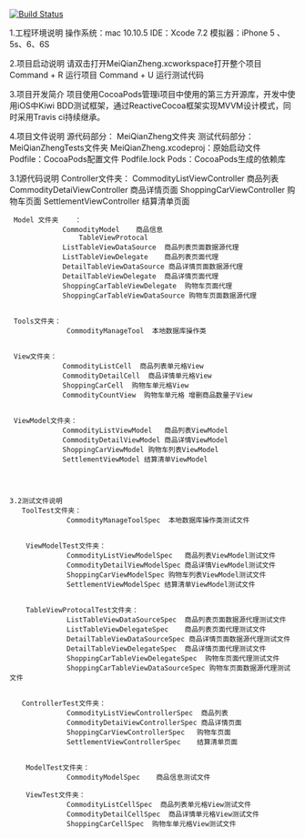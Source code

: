 [![Build Status](https://travis-ci.org/Meihualu/meiqianzheng-iOSApp.svg?branch=master)](https://travis-ci.org/Meihualu/meiqianzheng-iOSApp)

1.工程环境说明
  操作系统：mac 10.10.5
  IDE：Xcode 7.2 
  模拟器：iPhone 5 、5s、6、6S
 
2.项目启动说明
      请双击打开MeiQianZheng.xcworkspace打开整个项目
      Command + R 运行项目
      Command + U 运行测试代码
 
3.项目开发简介
      项目使用CocoaPods管理i项目中使用的第三方开源库，开发中使用iOS中Kiwi BDD测试框架，通过ReactiveCocoa框架实现MVVM设计模式，同时采用Travis ci持续继承。
 
4.项目文件说明
  源代码部分：     MeiQianZheng文件夹
  测试代码部分：   MeiQianZhengTests文件夹
  MeiQianZheng.xcodeproj：原始启动文件
  Podfile：CocoaPods配置文件
  Podfile.lock
  Pods：CocoaPods生成的依赖库  
  
  3.1源代码说明
     Controller文件夹： 
                CommodityListViewController  商品列表
                CommodityDetaiViewController 商品详情页面
                 ShoppingCarViewController   购物车页面
                 SettlementViewController    结算清单页面
      
     
     Model 文件夹    ：  
                 CommodityModel    商品信息
                     TableViewProtocal
                 ListTableViewDataSource  商品列表页面数据源代理
                 ListTableViewDelegate    商品列表页面代理
                 DetailTableViewDataSource 商品详情页面数据源代理
                 DetailTableViewDelegate  商品详情页面代理
                 ShoppingCarTableViewDelegate  购物车页面代理
                 ShoppingCarTableViewDataSource 购物车页面数据源代理
     
      
     Tools文件夹：
                  CommodityManageTool  本地数据库操作类
 
    
     View文件夹：
                 CommodityListCell  商品列表单元格View
                 CommodityDetailCell  商品详情单元格View
                 ShoppingCarCell  购物车单元格View
                 CommodityCountView  购物车单元格 增删商品数量子View
    
     
     ViewModel文件夹：
                 CommodityListViewModel   商品列表ViewModel
                 CommodityDetailViewModel 商品详情ViewModel
                 ShoppingCarViewModel 购物车列表ViewModel
                 SettlementViewModel 结算清单ViewModel
 
 
 

    3.2测试文件说明
       ToolTest文件夹：
                  CommodityManageToolSpec  本地数据库操作类测试文件
 
 
        ViewModelTest文件夹：
                  CommodityListViewModelSpec   商品列表ViewModel测试文件
                  CommodityDetailViewModelSpec 商品详情ViewModel测试文件
                  ShoppingCarViewModelSpec 购物车列表ViewModel测试文件
                  SettlementViewModelSpec 结算清单ViewModel测试文件
 
 
        TableViewProtocalTest文件夹：
                  ListTableViewDataSourceSpec  商品列表页面数据源代理测试文件
                  ListTableViewDelegateSpec    商品列表页面代理测试文件
                  DetailTableViewDataSourceSpec 商品详情页面数据源代理测试文件
                  DetailTableViewDelegateSpec  商品详情页面代理测试文件
                  ShoppingCarTableViewDelegateSpec  购物车页面代理测试文件
                  ShoppingCarTableViewDataSourceSpec 购物车页面数据源代理测试文件  
 
 
       ControllerTest文件夹：
                  CommodityListViewControllerSpec  商品列表
                  CommodityDetaiViewControllerSpec 商品详情页面
                  ShoppingCarViewControllerSpec   购物车页面
                  SettlementViewControllerSpec    结算清单页面
 
 
        ModelTest文件夹：
                  CommodityModelSpec    商品信息测试文件
 
        ViewTest文件夹：
                  CommodityListCellSpec  商品列表单元格View测试文件
                  CommodityDetailCellSpec  商品详情单元格View测试文件
                  ShoppingCarCellSpec  购物车单元格View测试文件
 

 

 
